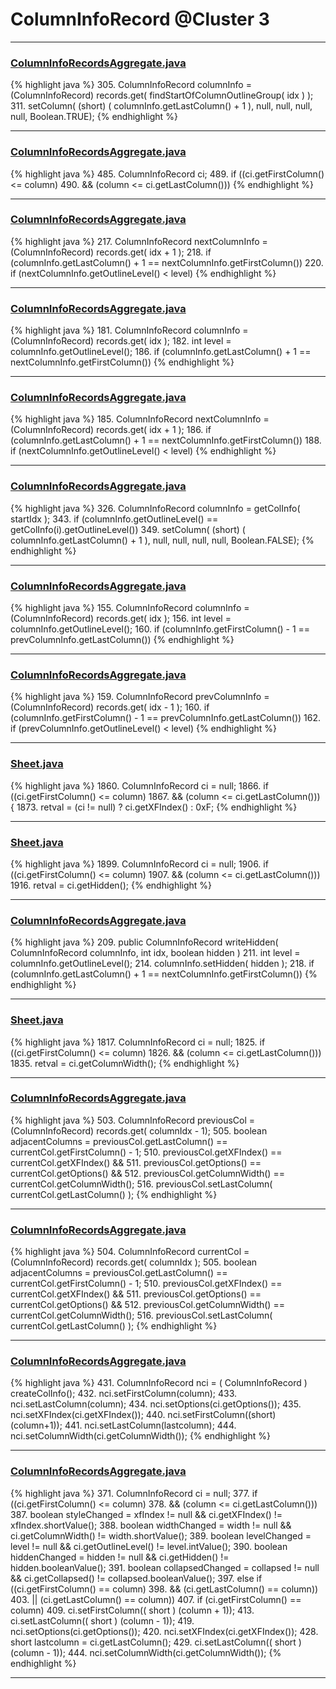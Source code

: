 # ColumnInfoRecord @Cluster 3

***

### [ColumnInfoRecordsAggregate.java](https://searchcode.com/codesearch/view/15642595/)
{% highlight java %}
305. ColumnInfoRecord columnInfo = (ColumnInfoRecord) records.get( findStartOfColumnOutlineGroup( idx ) );
311. setColumn( (short) ( columnInfo.getLastColumn() + 1 ), null, null, null, null, Boolean.TRUE);
{% endhighlight %}

***

### [ColumnInfoRecordsAggregate.java](https://searchcode.com/codesearch/view/15642595/)
{% highlight java %}
485. ColumnInfoRecord ci;
489.     if ((ci.getFirstColumn() <= column)
490.             && (column <= ci.getLastColumn()))
{% endhighlight %}

***

### [ColumnInfoRecordsAggregate.java](https://searchcode.com/codesearch/view/15642595/)
{% highlight java %}
217. ColumnInfoRecord nextColumnInfo = (ColumnInfoRecord) records.get( idx + 1 );
218. if (columnInfo.getLastColumn() + 1 == nextColumnInfo.getFirstColumn())
220.     if (nextColumnInfo.getOutlineLevel() < level)
{% endhighlight %}

***

### [ColumnInfoRecordsAggregate.java](https://searchcode.com/codesearch/view/15642595/)
{% highlight java %}
181. ColumnInfoRecord columnInfo = (ColumnInfoRecord) records.get( idx );
182. int level = columnInfo.getOutlineLevel();
186.     if (columnInfo.getLastColumn() + 1 == nextColumnInfo.getFirstColumn())
{% endhighlight %}

***

### [ColumnInfoRecordsAggregate.java](https://searchcode.com/codesearch/view/15642595/)
{% highlight java %}
185. ColumnInfoRecord nextColumnInfo = (ColumnInfoRecord) records.get( idx + 1 );
186. if (columnInfo.getLastColumn() + 1 == nextColumnInfo.getFirstColumn())
188.     if (nextColumnInfo.getOutlineLevel() < level)
{% endhighlight %}

***

### [ColumnInfoRecordsAggregate.java](https://searchcode.com/codesearch/view/15642595/)
{% highlight java %}
326. ColumnInfoRecord columnInfo = getColInfo( startIdx );
343.         if (columnInfo.getOutlineLevel() == getColInfo(i).getOutlineLevel())
349. setColumn( (short) ( columnInfo.getLastColumn() + 1 ), null, null, null, null, Boolean.FALSE);
{% endhighlight %}

***

### [ColumnInfoRecordsAggregate.java](https://searchcode.com/codesearch/view/15642595/)
{% highlight java %}
155. ColumnInfoRecord columnInfo = (ColumnInfoRecord) records.get( idx );
156. int level = columnInfo.getOutlineLevel();
160.     if (columnInfo.getFirstColumn() - 1 == prevColumnInfo.getLastColumn())
{% endhighlight %}

***

### [ColumnInfoRecordsAggregate.java](https://searchcode.com/codesearch/view/15642595/)
{% highlight java %}
159. ColumnInfoRecord prevColumnInfo = (ColumnInfoRecord) records.get( idx - 1 );
160. if (columnInfo.getFirstColumn() - 1 == prevColumnInfo.getLastColumn())
162.     if (prevColumnInfo.getOutlineLevel() < level)
{% endhighlight %}

***

### [Sheet.java](https://searchcode.com/codesearch/view/15642365/)
{% highlight java %}
1860. ColumnInfoRecord ci = null;
1866.         if ((ci.getFirstColumn() <= column)
1867.                 && (column <= ci.getLastColumn())) {
1873. retval = (ci != null) ? ci.getXFIndex() : 0xF;
{% endhighlight %}

***

### [Sheet.java](https://searchcode.com/codesearch/view/15642365/)
{% highlight java %}
1899. ColumnInfoRecord ci     = null;
1906.         if ((ci.getFirstColumn() <= column)
1907.                 && (column <= ci.getLastColumn()))
1916.     retval = ci.getHidden();
{% endhighlight %}

***

### [ColumnInfoRecordsAggregate.java](https://searchcode.com/codesearch/view/15642595/)
{% highlight java %}
209. public ColumnInfoRecord writeHidden( ColumnInfoRecord columnInfo, int idx, boolean hidden )
211.     int level = columnInfo.getOutlineLevel();
214.         columnInfo.setHidden( hidden );
218.             if (columnInfo.getLastColumn() + 1 == nextColumnInfo.getFirstColumn())
{% endhighlight %}

***

### [Sheet.java](https://searchcode.com/codesearch/view/15642365/)
{% highlight java %}
1817. ColumnInfoRecord ci     = null;
1825.         if ((ci.getFirstColumn() <= column)
1826.                 && (column <= ci.getLastColumn()))
1835.     retval = ci.getColumnWidth();
{% endhighlight %}

***

### [ColumnInfoRecordsAggregate.java](https://searchcode.com/codesearch/view/15642595/)
{% highlight java %}
503. ColumnInfoRecord previousCol = (ColumnInfoRecord) records.get( columnIdx - 1);
505. boolean adjacentColumns = previousCol.getLastColumn() == currentCol.getFirstColumn() - 1;
510.         previousCol.getXFIndex() == currentCol.getXFIndex() &&
511.         previousCol.getOptions() == currentCol.getOptions() &&
512.         previousCol.getColumnWidth() == currentCol.getColumnWidth();
516.     previousCol.setLastColumn( currentCol.getLastColumn() );
{% endhighlight %}

***

### [ColumnInfoRecordsAggregate.java](https://searchcode.com/codesearch/view/15642595/)
{% highlight java %}
504. ColumnInfoRecord currentCol = (ColumnInfoRecord) records.get( columnIdx );
505. boolean adjacentColumns = previousCol.getLastColumn() == currentCol.getFirstColumn() - 1;
510.         previousCol.getXFIndex() == currentCol.getXFIndex() &&
511.         previousCol.getOptions() == currentCol.getOptions() &&
512.         previousCol.getColumnWidth() == currentCol.getColumnWidth();
516.     previousCol.setLastColumn( currentCol.getLastColumn() );
{% endhighlight %}

***

### [ColumnInfoRecordsAggregate.java](https://searchcode.com/codesearch/view/15642595/)
{% highlight java %}
431. ColumnInfoRecord nci = ( ColumnInfoRecord ) createColInfo();
432. nci.setFirstColumn(column);
433. nci.setLastColumn(column);
434. nci.setOptions(ci.getOptions());
435. nci.setXFIndex(ci.getXFIndex());
440. nci.setFirstColumn((short)(column+1));
441. nci.setLastColumn(lastcolumn);
444. nci.setColumnWidth(ci.getColumnWidth());
{% endhighlight %}

***

### [ColumnInfoRecordsAggregate.java](https://searchcode.com/codesearch/view/15642595/)
{% highlight java %}
371.   ColumnInfoRecord ci = null;
377.       if ((ci.getFirstColumn() <= column)
378.               && (column <= ci.getLastColumn()))
387. boolean styleChanged = xfIndex != null && ci.getXFIndex() != xfIndex.shortValue();
388.       boolean widthChanged = width != null && ci.getColumnWidth() != width.shortValue();
389.       boolean levelChanged = level != null && ci.getOutlineLevel() != level.intValue();
390.       boolean hiddenChanged = hidden != null && ci.getHidden() != hidden.booleanValue();
391.       boolean collapsedChanged = collapsed != null && ci.getCollapsed() != collapsed.booleanValue();
397.       else if ((ci.getFirstColumn() == column)
398.                && (ci.getLastColumn() == column))
403.                || (ci.getLastColumn() == column))
407.           if (ci.getFirstColumn() == column)
409.               ci.setFirstColumn(( short ) (column + 1));
413.               ci.setLastColumn(( short ) (column - 1));
419.           nci.setOptions(ci.getOptions());
420.           nci.setXFIndex(ci.getXFIndex());
428.           short lastcolumn = ci.getLastColumn();
429.           ci.setLastColumn(( short ) (column - 1));
444.           nci.setColumnWidth(ci.getColumnWidth());
{% endhighlight %}

***

